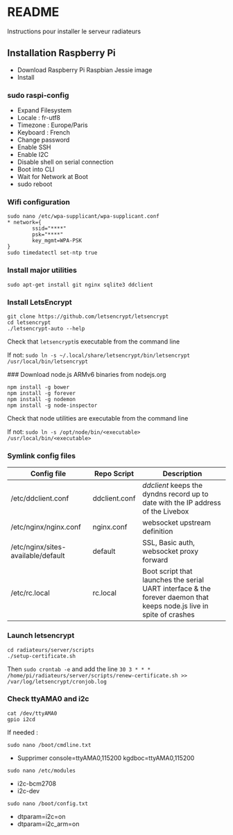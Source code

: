 # README #

Instructions pour installer le serveur radiateurs

## Installation Raspberry Pi ##

* Download Raspberry Pi Raspbian Jessie image
* Install

### sudo raspi-config
* Expand Filesystem
* Locale : fr-utf8
* Timezone : Europe/Paris
* Keyboard : French
* Change password
* Enable SSH
* Enable I2C
* Disable shell on serial connection
* Boot into CLI
* Wait for Network at Boot
* sudo reboot

### Wifi configuration
``` 
sudo nano /etc/wpa-supplicant/wpa-supplicant.conf
* network={
        ssid="****"
        psk="****"
        key_mgmt=WPA-PSK
}
sudo timedatectl set-ntp true
```

### Install major utilities
```
sudo apt-get install git nginx sqlite3 ddclient
```

### Install LetsEncrypt
```
git clone https://github.com/letsencrypt/letsencrypt
cd letsencrypt
./letsencrypt-auto --help
```

Check that `letsencrypt`is executable from the command line

If not: `sudo ln -s ~/.local/share/letsencrypt/bin/letsencrypt /usr/local/bin/letsencrypt`

### Download node.js ARMv6 binaries from nodejs.org
```
npm install -g bower
npm install -g forever
npm install -g nodemon
npm install -g node-inspector
```

Check that node utilities are executable from the command line

If not: `sudo ln -s /opt/node/bin/<executable> /usr/local/bin/<executable>`


### Symlink config files
| Config file  | Repo Script | Description |
|--------------|-------------|-------------|
| /etc/ddclient.conf | ddclient.conf | *ddclient* keeps the dyndns record up to date with the IP address of the Livebox |
| /etc/nginx/nginx.conf | nginx.conf | websocket upstream definition |
| /etc/nginx/sites-available/default | default | SSL, Basic auth, websocket proxy forward |
| /etc/rc.local | rc.local | Boot script that launches the serial UART interface & the forever daemon that keeps node.js live in spite of crashes |

### Launch letsencrypt
```
cd radiateurs/server/scripts
./setup-certificate.sh
```

Then `sudo crontab -e` and add the line `30 3 * * * /home/pi/radiateurs/server/scripts/renew-certificate.sh >> /var/log/letsencrypt/cronjob.log`

### Check ttyAMA0 and i2c

```
cat /dev/ttyAMA0
gpio i2cd
```

If needed : 

`sudo nano /boot/cmdline.txt`

* Supprimer console=ttyAMA0,115200 kgdboc=ttyAMA0,115200

`sudo nano /etc/modules`

* i2c-bcm2708 
* i2c-dev

`sudo nano /boot/config.txt`

* dtparam=i2c=on
* dtparam=i2c_arm=on